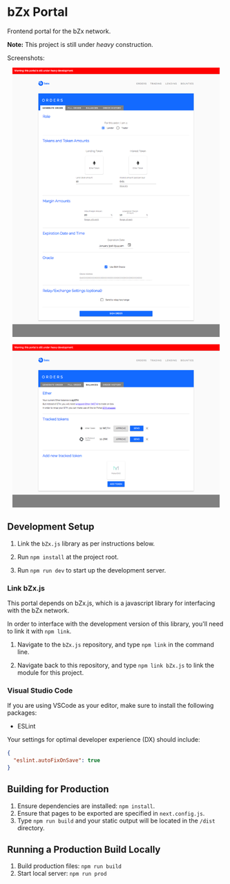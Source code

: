 # bZx Portal

Frontend portal for the bZx network.

**Note:** This project is still under _heavy_ construction.

Screenshots:

<p align="center">
  <img alt="gen_order" src="static/gen_order_screen.png" width="480">
</p>

<p align="center">
  <img alt="balances" src="static/balances_screen.png" width="480">
</p>

## Development Setup

1. Link the `bZx.js` library as per instructions below.

2. Run `npm install` at the project root.

3. Run `npm run dev` to start up the development server.

### Link bZx.js

This portal depends on bZx.js, which is a javascript library for interfacing with the bZx network.

In order to interface with the development version of this library, you'll need to link it with `npm link`.

1. Navigate to the `bZx.js` repository, and type `npm link` in the command line.

2. Navigate back to this repository, and type `npm link bZx.js` to link the module for this project.

### Visual Studio Code

If you are using VSCode as your editor, make sure to install the following packages:

- ESLint

Your settings for optimal developer experience (DX) should include:

```json
{
  "eslint.autoFixOnSave": true
}
```

## Building for Production

1. Ensure dependencies are installed: `npm install`.
2. Ensure that pages to be exported are specified in `next.config.js`.
3. Type `npm run build` and your static output will be located in the `/dist` directory.

## Running a Production Build Locally

1. Build production files: `npm run build`
1. Start local server: `npm run prod`
